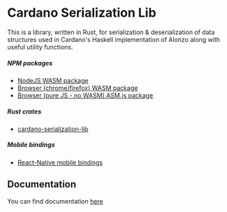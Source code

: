 # Cardano Serialization Lib

This is a library, written in Rust, for serialization & deserialization of data structures used in Cardano's Haskell implementation of Alonzo along with useful utility functions.

##### NPM packages

- [NodeJS WASM package](https://www.npmjs.com/package/@emurgo/cardano-serialization-lib-nodejs)
- [Browser (chrome/firefox) WASM package](https://www.npmjs.com/package/@emurgo/cardano-serialization-lib-browser)
- [Browser (pure JS - no WASM) ASM.js package](https://www.npmjs.com/package/@emurgo/cardano-serialization-lib-asmjs)

##### Rust crates

- [cardano-serialization-lib](https://crates.io/crates/cardano-serialization-lib)

##### Mobile bindings

- [React-Native mobile bindings](https://github.com/Emurgo/react-native-haskell-shelley)

## Documentation

You can find documentation [here](https://docs.cardano.org/cardano-components/cardano-serialization-lib)
